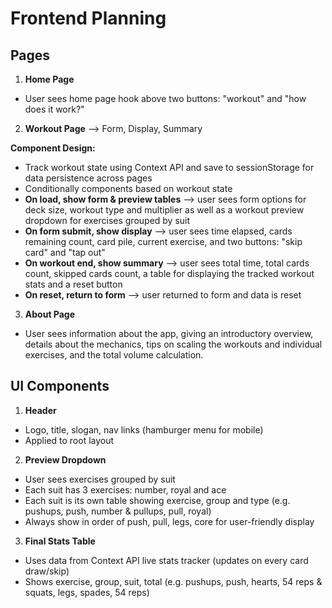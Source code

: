# Frontend Planning

## Pages

1. **Home Page**

- User sees home page hook above two buttons: "workout" and "how does it work?"

2. **Workout Page** --> Form, Display, Summary

**Component Design:**

- Track workout state using Context API and save to sessionStorage for data persistence across pages
- Conditionally components based on workout state
- **On load, show form & preview tables** --> user sees form options for deck size, workout type and multiplier as well as a workout preview dropdown for exercises grouped by suit
- **On form submit, show display** --> user sees time elapsed, cards remaining count, card pile, current exercise, and two buttons: "skip card" and "tap out"
- **On workout end, show summary** --> user sees total time, total cards count, skipped cards count, a table for displaying the tracked workout stats and a reset button
- **On reset, return to form** --> user returned to form and data is reset

3. **About Page**

- User sees information about the app, giving an introductory overview, details about the mechanics, tips on scaling the workouts and individual exercises, and the total volume calculation.

## UI Components

1. **Header**

- Logo, title, slogan, nav links (hamburger menu for mobile)
- Applied to root layout

2. **Preview Dropdown**

- User sees exercises grouped by suit
- Each suit has 3 exercises: number, royal and ace
- Each suit is its own table showing exercise, group and type (e.g. pushups, push, number & pullups, pull, royal)
- Always show in order of push, pull, legs, core for user-friendly display

3. **Final Stats Table**

- Uses data from Context API live stats tracker (updates on every card draw/skip)
- Shows exercise, group, suit, total (e.g. pushups, push, hearts, 54 reps & squats, legs, spades, 54 reps)
